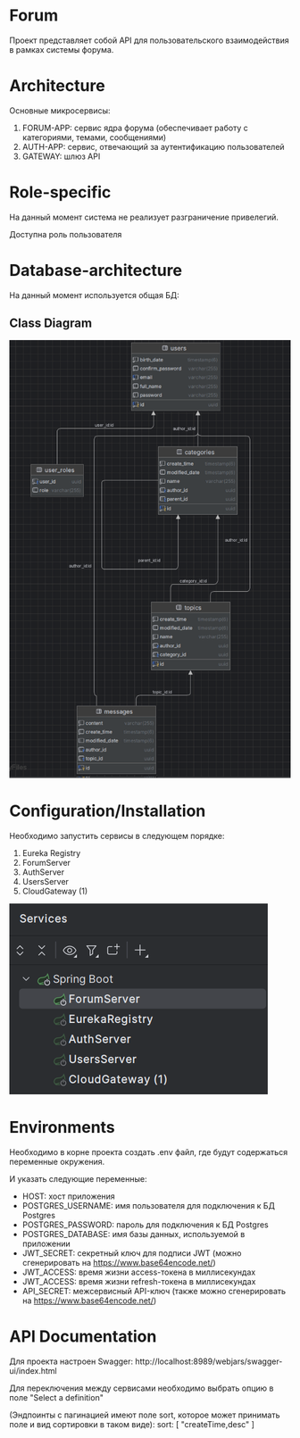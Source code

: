 # Forum

Проект представляет собой API для пользовательского взаимодействия в рамках системы форума.


# Architecture
Основные микросервисы:
1. FORUM-APP: сервис ядра форума (обеспечивает работу с категориями, темами, сообщениями)
2. AUTH-APP: сервис, отвечающий за аутентификацию пользователей
3. GATEWAY: шлюз API

# Role-specific

На данный момент система не реализует разграничение привелегий.

Доступна роль пользователя

# Database-architecture
На данный момент используется общая БД:
## Class Diagram
![Class Diagram](docs/class-diagram.png)


# Configuration/Installation

Необходимо запустить сервисы в следующем порядке:
1. Eureka Registry
2. ForumServer
3. AuthServer
4. UsersServer
5. CloudGateway (1)

![](docs/boot-instr.png)

# Environments

Необходимо в корне проекта создать .env файл, где будут содержаться переменные окружения.

И указать следующие переменные:
- HOST: хост приложения
- POSTGRES_USERNAME: имя пользователя для подключения к БД Postgres
- POSTGRES_PASSWORD: пароль для подключения к БД Postgres
- POSTGRES_DATABASE: имя базы данных, используемой в приложении
- JWT_SECRET: секретный ключ для подписи JWT (можно сгенерировать на https://www.base64encode.net/)
- JWT_ACCESS: время жизни access-токена в миллисекундах
- JWT_ACCESS: время жизни refresh-токена в миллисекундах
- API_SECRET: межсервисный API-ключ (также можно сгенерировать на https://www.base64encode.net/)

# API Documentation

Для проекта настроен Swagger:
http://localhost:8989/webjars/swagger-ui/index.html

Для переключения между сервисами необходимо выбрать опцию в поле "Select a definition"

(Эндпоинты с пагинацией имеют поле sort, которое может принимать поле и вид сортировки в таком виде):
sort: [
"createTime,desc"
]